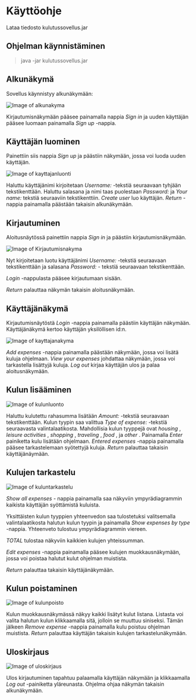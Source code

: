 <h1> Käyttöohje </h1>

Lataa tiedosto kulutussovellus.jar

<h2> Ohjelman käynnistäminen </h2>

> java -jar kulutussovellus.jar

<h2> Alkunäkymä </h2>

Sovellus käynnistyy alkunäkymään:

![Image of alkunakyma](https://github.com/sofiaaair/ot-harjoitustyo/blob/master/dokumentaatio/kuvat/ohjeTervetuloaNakyma.png)

Kirjautumisnäkymään pääsee painamalla nappia _Sign in_ ja uuden käyttäjän pääsee luomaan painamalla _Sign up_ -nappia.

<h2> Käyttäjän luominen </h2>

Painettiin siis nappia _Sign up_ ja päästiin näkymään, jossa voi luoda uuden käyttäjän.

![Image of kayttajanluonti](https://github.com/sofiaaair/ot-harjoitustyo/blob/master/dokumentaatio/kuvat/ohjeKayttajanLuonti.png)

Haluttu käyttäjänimi kirjoitetaan _Username:_ -tekstiä seuraavaan tyhjään tekstikenttään.
Haluttu salasana ja nimi taas puolestaan _Password:_ ja _Your name:_ tekstiä seuraaviin tekstikenttiin.
_Create user_ luo käyttäjän. 
_Return_ - nappia painamalla päästään takaisin alkunäkymään.


<h2> Kirjautuminen </h2>

Aloitusnäytössä painettiin nappia _Sign in_ ja päästiin kirjautumisnäkymään.

![Image of Kirjautumisnakyma](https://github.com/sofiaaair/ot-harjoitustyo/blob/master/dokumentaatio/kuvat/ohjeKirjautuminen.png)

Nyt kirjoitetaan luotu käyttäjänimi _Username:_ -tekstiä seuraavaan tekstikenttään ja salasana _Password:_ - tekstiä seuraavaan tekstikenttään.

_Login_ -nappulasta pääsee kirjautumaan sisään.

_Return_ palauttaa näkymän takaisin aloitusnäkymään.


<h2> Käyttäjänäkymä </h2>

Kirjautumisnäytöstä _Login_ -nappia painamalla päästiin käyttäjän näkymään.
Käyttäjänäkymä kertoo käyttäjän yksilöllisen id:n.

![Image of kayttajanakyma](https://github.com/sofiaaair/ot-harjoitustyo/blob/master/dokumentaatio/kuvat/ohjeKayttajaNakyma.png)

_Add expenses_ -nappia painamalla päästään näkymään, jossa voi lisätä kuluja ohjelmaan.
_View your expenses_ johdattaa näkymään, jossa voi tarkastella lisättyjä kuluja.
_Log out_ kirjaa käyttäjän ulos ja palaa aloitusnäkymään.

<h2> Kulun lisääminen </h2>

![Image of kulunluonto](https://github.com/sofiaaair/ot-harjoitustyo/blob/master/dokumentaatio/kuvat/ohjeKulunLuonti.png)

Haluttu kulutettu rahasumma lisätään _Amount:_ -tekstiä seuraavaan tekstikenttään. Kulun tyypin saa valittua _Type of expense:_ -tekstiä seuraavasta valintalaatikosta.
Mahdollisia kulun tyyppejä ovat _housing_ , _leisure activities_ , _shopping_ , _traveling_ , _food_ , ja _other_ .
Painamalla _Enter_ painiketta kulu lisätään ohjelmaan.
_Entered expenses_ -nappia painamalla pääsee tarkastelemaan syötettyjä kuluja.
_Return_ palauttaa takaisin käyttäjänäymään.


<h2> Kulujen tarkastelu </h2>

![Image of kuluntarkastelu](https://github.com/sofiaaair/ot-harjoitustyo/blob/master/dokumentaatio/kuvat/ohjeKulunTarkastelu.png)

_Show all expenses_ - nappia painamalla saa näkyviin ympyrädiagrammin kaikista käyttäjän syöttämistä kuluista.

Yksittäisten kulun tyyppien yhteenvedon saa tulostetuksi valitsemalla valintalaatikosta halutun kulun tyypin ja painamalla _Show expenses by type_ -nappia. Yhteenveto tulostuu ympyrädiagrammin viereen.

_TOTAL_ tulostaa näkyviin kaikkien kulujen yhteissumman.

_Edit expenses_ -nappia painamalla pääsee kulujen muokkausnäkymään, jossa voi poistaa halutut kulut ohjelman muistista.

_Return_ palauttaa takaisin käyttäjänäkymään.


<h2> Kulun poistaminen </h2>

![Image of kulunpoisto](https://github.com/sofiaaair/ot-harjoitustyo/blob/master/dokumentaatio/kuvat/ohjeKulunPoisto.png)

Kulun muokkausnäkymässä näkyy kaikki lisätyt kulut listana. Listasta voi valita halutun kulun klikkaamalla sitä,
jolloin se muuttuu siniseksi. Tämän jälkeen _Remove expense_ -nappia painamalla kulu poistuu ohjelman muistista.
_Return_ palauttaa käyttäjän takaisin kulujen tarkastelunäkymään.


<h2> Uloskirjaus </h2>

![Image of uloskirjaus](https://github.com/sofiaaair/ot-harjoitustyo/blob/master/dokumentaatio/kuvat/ohjeUlosKirjaus.png)

Ulos kirjautuminen tapahtuu palaamalla käyttäjän näkymään ja klikkaamalla _Log out_ -painiketta yläreunasta.
Ohjelma ohjaa näkymän takaisin alkunäkymään.
